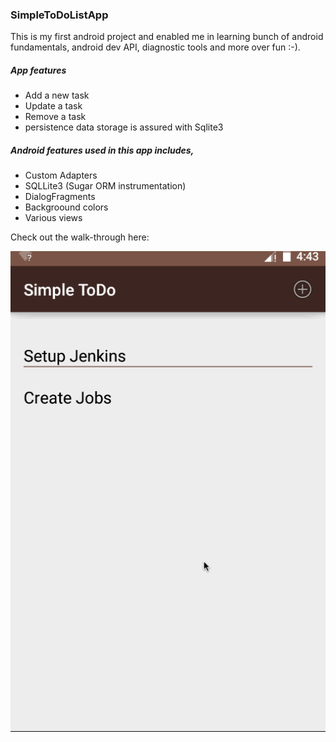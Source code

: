 ### SimpleToDoListApp

This is my first android project and enabled me in learning bunch of android fundamentals, android dev API, diagnostic tools and more over fun :-).

##### App features
* Add a new task
* Update a task
* Remove a task
* persistence data storage is assured with Sqlite3

##### Android features used in this app includes,
* Custom Adapters
* SQLLite3 (Sugar ORM instrumentation)
* DialogFragments
* Backgroound colors
* Various views

Check out the walk-through here:

![walkthrough](todolist-walkthrough.gif)
